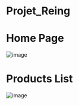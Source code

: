 # Projet_Reing

# Home Page

![image](https://user-images.githubusercontent.com/91433116/151897571-2ba9b15f-88a4-4342-a3dd-aa09b4ada898.png)

# Products List 

![image](https://user-images.githubusercontent.com/91433116/151897907-d874d05f-166c-4a84-8b11-cf6a7c02ce65.png)
